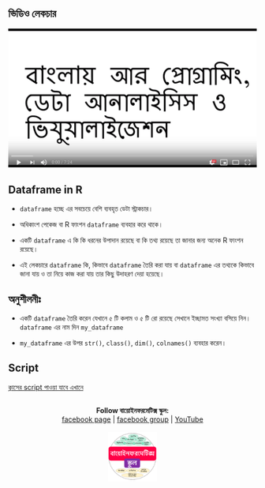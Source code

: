 
## ভিডিও লেকচার

[![Everything Is AWESOME](../files/youtube.png)](https://youtu.be/KL7a15o0WC4 "Everything Is AWESOME")


## Dataframe in R


- `dataframe` হচ্ছে এর সবচেয়ে বেশি ব্যবহৃত ডেটা স্ট্রাকচার। 

- অধিকাংশ পেকেজ বা R ফাংশন `dataframe` ব্যবহার করে থাকে। 

- একটি `dataframe` এ কি কি ধরনের উপাদান রয়েছে বা কি তথ্য রয়েছে তা জানার জন্য অনেক R ফাংশন রয়েছে। 

- এই লেকচারে `dataframe` কি, কিভাবে `dataframe` তৈরি করা যায় বা `dataframe` এর তথ্যকে কিভাবে জানা যায় ও তা নিয়ে কাজ করা যায় তার কিছু উদাহরণ দেয়া হয়েছে। 

## অনুশীলনীঃ 

- একটি `dataframe` তৈরি করেন যেখানে ৫ টি কলাম ও ৫ টি রো রয়েছে সেখানে ইচ্ছামত সংখ্যা বসিয়ে নিন। `dataframe` এর নাম দিন `my_dataframe`

- `my_dataframe` এর উপর `str()`, `class()`, `dim()`, `colnames()` ব্যবহার করেন।

## Script

[ক্লাসের script পাওয়া যাবে এখানে](https://github.com/Rashedul/R-Tutorials/blob/master/scripts/Lecture-02.R) 



## 

##




<p align="center">
  <b>Follow বায়োইনফরমেটিক্স স্কুল:</b><br>
  <a href="https://www.facebook.com/%E0%A6%AC%E0%A6%BE%E0%A6%AF%E0%A6%BC%E0%A7%8B%E0%A6%87%E0%A6%A8%E0%A6%AB%E0%A6%B0%E0%A6%AE%E0%A7%87%E0%A6%9F%E0%A6%BF%E0%A6%95%E0%A7%8D%E0%A6%B8-%E0%A6%B8%E0%A7%8D%E0%A6%95%E0%A7%81%E0%A6%B2-575599666193690/">facebook page</a> |
  <a href="https://www.facebook.com/groups/390262838074549/">facebook group</a> |
  <a href="https://www.youtube.com/channel/UCm-8CdrvGi2SjLEOUSCztIg?view_as=subscriber">YouTube</a>
  <br><br>
  <img src="../files/logo.png" height="100" width="100">
</p>